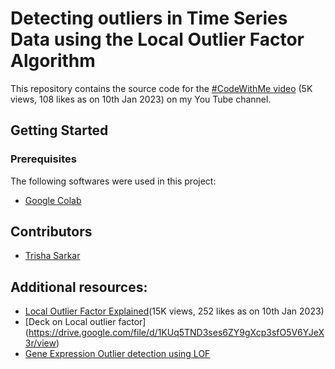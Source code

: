 # Detecting outliers in Time Series Data using the Local Outlier Factor Algorithm
This repository contains the source code for the [#CodeWithMe video](https://youtu.be/QEaRYwf2WbY) (5K views, 108 likes as on 10th Jan 2023) on my You Tube channel.

<!-- GETTING STARTED -->
## Getting Started

### Prerequisites

The following softwares were used in this project:
* [Google Colab](https://colab.research.google.com/)
 
## Contributors

* [Trisha Sarkar](https://github.com/trishasarkar)

## Additional resources:

* [Local Outlier Factor Explained](https://youtu.be/7L23sCOZjns)(15K views, 252 likes as on 10th Jan 2023)
* [Deck on Local outlier factor] (https://drive.google.com/file/d/1KUq5TND3ses6ZY9gXcp3sfO5V6YJeX3r/view)
* [Gene Expression Outlier detection using LOF](https://medium.com/@trisha9sarkar/detailed-explanation-of-local-outlier-factor-gene-expression-outlier-detection-9a9a9c41e08b)
